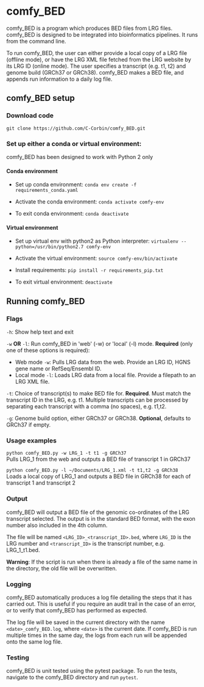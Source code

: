 # comfy_BED

comfy_BED is a program which produces BED files from LRG files. comfy_BED is designed to be integrated into bioinformatics pipelines. It runs from the command line.  

To run comfy_BED, the user can either provide a local copy of a LRG file (offline mode), or have the LRG XML file fetched from the LRG website by its LRG ID (online mode). The user specifies a transcript (e.g. t1, t2) and genome build (GRCh37 or GRCh38). comfy_BED makes a BED file, and appends run information to a daily log file.


## comfy_BED setup

### Download code

`git clone https://github.com/C-Corbin/comfy_BED.git`

### Set up either a conda or virtual environment:

comfy_BED has been designed to work with Python 2 only

#### Conda environment

- Set up conda environment: `conda env create -f requirements_conda.yaml`

- Activate the conda environment: `conda activate comfy-env`

- To exit conda environment: `conda deactivate`

#### Virtual environment

- Set up virtual env with python2 as Python interpreter: `virtualenv --python=/usr/bin/python2.7 comfy-env`

- Activate the virtual environment: `source comfy-env/bin/activate`

- Install requirements: `pip install -r requirements_pip.txt`

- To exit virtual environment: `deactivate`


## Running comfy_BED

### Flags

`-h`: Show help text and exit

`-w` **OR** `-l`: Run comfy_BED in 'web' (-w) or 'local' (-l) mode. **Required** (only one of these options is required):
- Web mode `-w`: Pulls LRG data from the web. Provide an LRG ID, HGNS gene name or RefSeq/Ensembl ID. 
- Local mode `-l`: Loads LRG data from a local file. Provide a filepath to an LRG XML file.  

`-t`: Choice of transcript(s) to make BED file for. **Required**. Must match the transcript ID in the LRG, e.g. t1. Multiple transcripts can be processed by separating each transcript with a comma (no spaces), e.g. t1,t2.  

`-g`: Genome build option, either GRCh37 or GRCh38. **Optional**, defaults to GRCh37 if empty.  

### Usage examples

`python comfy_BED.py -w LRG_1 -t t1 -g GRCh37`  
Pulls LRG_1 from the web and outputs a BED file of transcript 1 in GRCh37
        
`python comfy_BED.py -l ~/Documents/LRG_1.xml -t t1,t2 -g GRCh38`  
Loads a local copy of LRG_1 and outputs a BED file in GRCh38 for each of transcript 1 and transcript 2

### Output

comfy_BED will output a BED file of the genomic co-ordinates of the LRG transcript selected. The output is in the standard BED format, with the exon number also included in the 4th column.  

The file will be named `<LRG_ID>_<transcript_ID>.bed`, where `LRG_ID` is the LRG number and `<transcript_ID>` is the transcript number, e.g. LRG_1_t1.bed.  

**Warning**: If the script is run when there is already a file of the same name in the directory, the old file will be overwritten.

### Logging

comfy_BED automatically produces a log file detailing the steps that it has carried out. This is useful if you require an audit trail in the case of an error, or to verify that comfy_BED has performed as expected.

The log file will be saved in the current directory with the name `<date>_comfy_BED.log`, where `<date>` is the current date. If comfy_BED is run multiple times in the same day, the logs from each run will be appended onto the same log file.

### Testing

comfy_BED is unit tested using the pytest package. To run the tests, navigate to the comfy_BED directory and run `pytest`.
